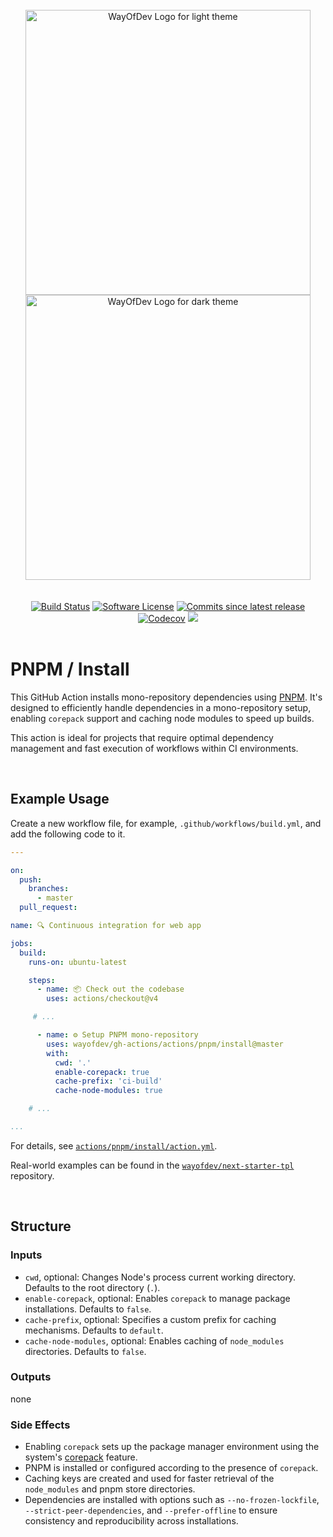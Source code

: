 <br>

<div align="center">
<img width="456" src="https://raw.githubusercontent.com/wayofdev/gh-actions/master/assets/logo.gh-light-mode-only.png#gh-light-mode-only" alt="WayOfDev Logo for light theme">
<img width="456" src="https://raw.githubusercontent.com/wayofdev/gh-actions/master/assets/logo.gh-dark-mode-only.png#gh-dark-mode-only" alt="WayOfDev Logo for dark theme">
</div>


<br>
<br>

<div align="center">
<a href="https://github.com/wayofdev/gh-actions/actions" target="_blank"><img alt="Build Status" src="https://img.shields.io/endpoint.svg?url=https%3A%2F%2Factions-badge.atrox.dev%2Fwayofdev%2Fgh-actions%2Fbadge&style=flat-square"/></a>
<a href="../../../LICENSE.md"><img src="https://img.shields.io/github/license/wayofdev/gh-actions.svg?style=flat-square&color=blue" alt="Software License"/></a>
<a href="" target="_blank"><img alt="Commits since latest release" src="https://img.shields.io/github/commits-since/wayofdev/gh-actions/latest?style=flat-square"></a>
<a href="https://discord.gg/CE3TcCC5vr" target="_blank"><img alt="Codecov" src="https://img.shields.io/discord/1228506758562058391?style=flat-square&logo=discord&labelColor=7289d9&logoColor=white&color=39456d"></a>
<a href="https://twitter.com/intent/follow?screen_name=wayofdev" target="_blank"><img src="https://img.shields.io/twitter/follow/wayofdev.svg?style=flat-square&logo=x&color=6e7781"></a>
</div>



<br>

# PNPM / Install

This GitHub Action installs mono-repository dependencies using [PNPM](https://pnpm.io/). It's designed to efficiently handle dependencies in a mono-repository setup, enabling `corepack` support and caching node modules to speed up builds.

This action is ideal for projects that require optimal dependency management and fast execution of workflows within CI environments.

<br>

## Example Usage

Create a new workflow file, for example, `.github/workflows/build.yml`, and add the following code to it.

```yaml
---

on:
  push:
    branches:
      - master
  pull_request:

name: 🔍 Continuous integration for web app

jobs:
  build:
    runs-on: ubuntu-latest

    steps:
      - name: 📦 Check out the codebase
        uses: actions/checkout@v4

     # ...

      - name: ⚙️ Setup PNPM mono-repository
        uses: wayofdev/gh-actions/actions/pnpm/install@master
        with:
          cwd: '.'
          enable-corepack: true
          cache-prefix: 'ci-build'
          cache-node-modules: true

    # ...

...
```

For details, see [`actions/pnpm/install/action.yml`](./action.yml).

Real-world examples can be found in the [`wayofdev/next-starter-tpl`](https://github.com/wayofdev/next-starter-tpl/blob/master/.github/workflows/ci-apps-web.yml) repository.

<br>

## Structure

### Inputs

- `cwd`, optional: Changes Node's process current working directory. Defaults to the root directory (`.`).
- `enable-corepack`, optional: Enables `corepack` to manage package installations. Defaults to `false`.
- `cache-prefix`, optional: Specifies a custom prefix for caching mechanisms. Defaults to `default`.
- `cache-node-modules`, optional: Enables caching of `node_modules` directories. Defaults to `false`.

### Outputs

none

### Side Effects

- Enabling `corepack` sets up the package manager environment using the system's [corepack](https://nodejs.org/api/corepack.html) feature.
- PNPM is installed or configured according to the presence of `corepack`.
- Caching keys are created and used for faster retrieval of the `node_modules` and pnpm store directories.
- Dependencies are installed with options such as `--no-frozen-lockfile`, `--strict-peer-dependencies`, and `--prefer-offline` to ensure consistency and reproducibility across installations.

<br>
